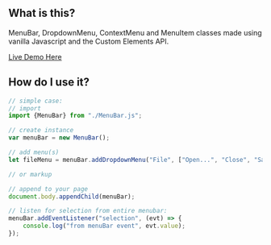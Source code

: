 ## What is this?
MenuBar, DropdownMenu, ContextMenu and MenuItem classes made using vanilla Javascript and the Custom Elements API.

[Live Demo Here](https://shootTheLuck.github.io/Menus)

## How do I use it?

```javascript
// simple case:
// import
import {MenuBar} from "./MenuBar.js";

// create instance
var menuBar = new MenuBar();

// add menu(s)
let fileMenu = menuBar.addDropdownMenu("File", ["Open...", "Close", "Save", "Cancel All Subscriptions"]);

// or markup

// append to your page
document.body.appendChild(menuBar);

// listen for selection from entire menubar:
menuBar.addEventListener("selection", (evt) => {
    console.log("from menuBar event", evt.value);
});
```
